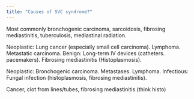 ```yaml
---
title: "Causes of SVC syndrome?"
---
```

Most commonly bronchogenic carcinoma, sarcoidosis, fibrosing mediastinitis, tuberculosis, mediastinal radiation.

Neoplastic: Lung cancer (especially small cell carcinoma). Lymphoma. Metastatic carcinoma. Benign: Long-term IV devices (catheters. pacemakers). Fibrosing mediastinitis (Histoplasmosis).

Neoplastic: Bronchogenic carcinoma. Metastases. Lymphoma. Infectious: Fungal infection (histoplasmosis, fibrosing mediastinitis).

Cancer, clot from lines/tubes, fibrosing mediastinitis (think histo)

